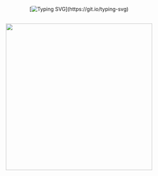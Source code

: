 <div align="center">
  
[![Typing SVG](https://readme-typing-svg.demolab.com?font=Fira+Code&size=20&pause=1000&lines=Hello+there!)](https://git.io/typing-svg)

</div>

<br>

<div align="center">
<img src="https://giphy.com/embed/6XuA2WMKsgqS4" min-width="400px" max-width="400px" width="400px" align="center"/>
</div> <br>
